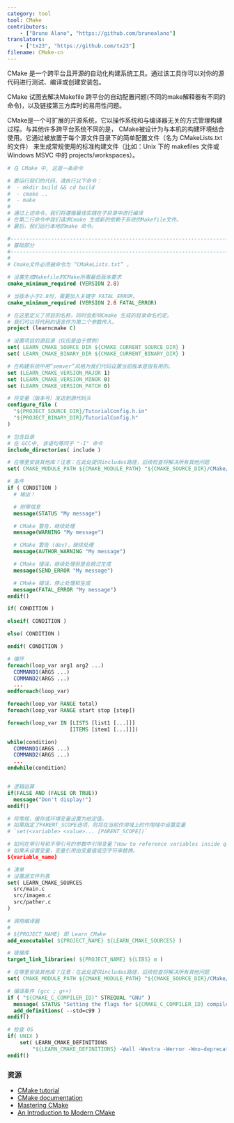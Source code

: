 ```yaml
---
category: tool
tool: CMake
contributors:
    - ["Bruno Alano", "https://github.com/brunoalano"]
translators:
    - ["tx23", "https://github.com/tx23"]
filename: CMake-cn
---
```


CMake 是一个跨平台且开源的自动化构建系统工具。通过该工具你可以对你的源代码进行测试、编译或创建安装包。

CMake 试图去解决Makefile 跨平台的自动配置问题(不同的make解释器有不同的命令)，以及链接第三方库时的易用性问题。

CMake是一个可扩展的开源系统，它以操作系统和与编译器无关的方式管理构建过程。与其他许多跨平台系统不同的是，
CMake被设计为与本机的构建环境结合使用。它通过被放置于每个源文件目录下的简单配置文件（名为 CMakeLists.txt 的文件）
来生成常规使用的标准构建文件（比如：Unix 下的 makefiles 文件或 Windows MSVC 中的 projects/workspaces）。

```cmake
# 在 CMake 中, 这是一条命令

# 要运行我们的代码，请执行以下命令：
#  - mkdir build && cd build
#  - cmake ..
#  - make
# 
# 通过上述命令，我们将遵循最佳实践在子目录中进行编译
# 在第二行命令中我们请求Cmake 生成新的依赖于系统的Makefile文件。
# 最后，我们运行本地的make 命令。

#------------------------------------------------------------------------------
# 基础部分
#------------------------------------------------------------------------------
#
# Cmake文件必须被命令为 “CMakeLists.txt” 。

# 设置生成Makefile的CMake所需最低版本要求
cmake_minimum_required (VERSION 2.8)

# 当版本小于2.8时，需要加入关键字 FATAL_ERROR。
cmake_minimum_required (VERSION 2.8 FATAL_ERROR)

# 在这里定义了项目的名称，同时会影响Cmake 生成的目录命名约定。
# 我们可以将代码的语言作为第二个参数传入。
project (learncmake C)

# 设置项目的源目录（仅仅是由于惯例）
set( LEARN_CMAKE_SOURCE_DIR ${CMAKE_CURRENT_SOURCE_DIR} )
set( LEARN_CMAKE_BINARY_DIR ${CMAKE_CURRENT_BINARY_DIR} )

# 在构建系统中用“semver”风格为我们代码设置当前版本是很有用的。
set (LEARN_CMAKE_VERSION_MAJOR 1)
set (LEARN_CMAKE_VERSION_MINOR 0)
set (LEARN_CMAKE_VERSION_PATCH 0)

# 将变量（版本号）发送到源代码头
configure_file (
  "${PROJECT_SOURCE_DIR}/TutorialConfig.h.in"
  "${PROJECT_BINARY_DIR}/TutorialConfig.h"
)

# 包含目录
# 在 GCC中, 该语句等同于 "-I" 命令
include_directories( include )

# 在哪里安装其他库？注意：在此处提供includes路径，后续检查将解决所有其他问题
set( CMAKE_MODULE_PATH ${CMAKE_MODULE_PATH} "${CMAKE_SOURCE_DIR}/CMake/modules/" )

# 条件
if ( CONDITION )
  # 输出！

  # 附带信息
  message(STATUS "My message")

  # CMake 警告，继续处理
  message(WARNING "My message")

  # CMake 警告 (dev)，继续处理
  message(AUTHOR_WARNING "My message")

  # CMake 错误，继续处理但是会跳过生成
  message(SEND_ERROR "My message")

  # CMake 错误，停止处理和生成
  message(FATAL_ERROR "My message")
endif()

if( CONDITION )

elseif( CONDITION )

else( CONDITION )

endif( CONDITION )

# 循环
foreach(loop_var arg1 arg2 ...)
  COMMAND1(ARGS ...)
  COMMAND2(ARGS ...)
  ...
endforeach(loop_var)

foreach(loop_var RANGE total)
foreach(loop_var RANGE start stop [step])

foreach(loop_var IN [LISTS [list1 [...]]]
                    [ITEMS [item1 [...]]])

while(condition)
  COMMAND1(ARGS ...)
  COMMAND2(ARGS ...)
  ...
endwhile(condition)


# 逻辑运算
if(FALSE AND (FALSE OR TRUE))
  message("Don't display!")
endif()

# 将常规，缓存或环境变量设置为给定值。
# 如果指定了PARENT_SCOPE选项，则将在当前作用域上的作用域中设置变量
# `set(<variable> <value>... [PARENT_SCOPE])`

# 如何在带引号和不带引号的参数中引用变量？How to reference variables inside quoted and unquoted arguments?
# 如果未设置变量，变量引用由变量值或空字符串替换。
${variable_name}

# 清单
# 设置源文件列表
set( LEARN_CMAKE_SOURCES 
  src/main.c
  src/imagem.c
  src/pather.c
)

# 调用编译器
#
# ${PROJECT_NAME} 即 Learn_CMake 
add_executable( ${PROJECT_NAME} ${LEARN_CMAKE_SOURCES} )

# 链接库
target_link_libraries( ${PROJECT_NAME} ${LIBS} m )

# 在哪里安装其他库？注意：在此处提供includes路径，后续检查将解决所有其他问题
set( CMAKE_MODULE_PATH ${CMAKE_MODULE_PATH} "${CMAKE_SOURCE_DIR}/CMake/modules/" )

# 编译条件 (gcc ; g++)
if ( "${CMAKE_C_COMPILER_ID}" STREQUAL "GNU" )
  message( STATUS "Setting the flags for ${CMAKE_C_COMPILER_ID} compiler" )
  add_definitions( --std=c99 )
endif()

# 检查 OS
if( UNIX )
    set( LEARN_CMAKE_DEFINITIONS
        "${LEARN_CMAKE_DEFINITIONS} -Wall -Wextra -Werror -Wno-deprecated-declarations -Wno-unused-parameter -Wno-comment" )
endif()
```

### 资源

+ [CMake tutorial](https://cmake.org/cmake-tutorial/)
+ [CMake documentation](https://cmake.org/documentation/)
+ [Mastering CMake](http://amzn.com/1930934319/)
+ [An Introduction to Modern CMake](https://cliutils.gitlab.io/modern-cmake/)
